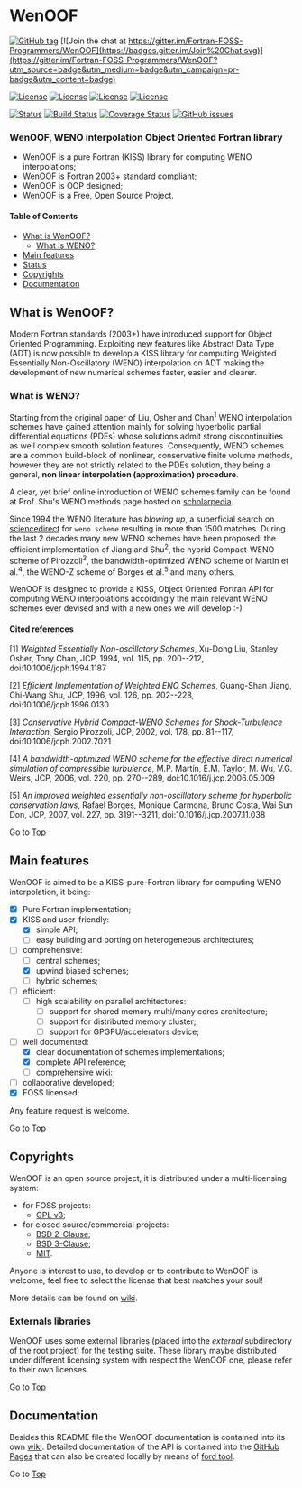 <a name="top"></a>

# WenOOF

[![GitHub tag](https://img.shields.io/github/tag/Fortran-FOSS-Programmers/WenOOF.svg)]() [![Join the chat at https://gitter.im/Fortran-FOSS-Programmers/WenOOF](https://badges.gitter.im/Join%20Chat.svg)](https://gitter.im/Fortran-FOSS-Programmers/WenOOF?utm_source=badge&utm_medium=badge&utm_campaign=pr-badge&utm_content=badge)

[![License](https://img.shields.io/badge/license-GNU%20GeneraL%20Public%20License%20v3,%20GPLv3-blue.svg)]()
[![License](https://img.shields.io/badge/license-BSD2-red.svg)]()
[![License](https://img.shields.io/badge/license-BSD3-red.svg)]()
[![License](https://img.shields.io/badge/license-MIT-red.svg)]()

[![Status](https://img.shields.io/badge/status-alpha-orange.svg)]()
[![Build Status](https://travis-ci.org/Fortran-FOSS-Programmers/WenOOF.svg?branch=master)](https://travis-ci.org/Fortran-FOSS-Programmers/WenOOF)
[![Coverage Status](https://img.shields.io/codecov/c/github/Fortran-FOSS-Programmers/WenOOF.svg)](http://codecov.io/github/Fortran-FOSS-Programmers/WenOOF?branch=master)
[![GitHub issues](https://img.shields.io/github/issues/Fortran-FOSS-Programmers/WenOOF.svg)]()

### WenOOF, WENO interpolation Object Oriented Fortran library

- WenOOF is a pure Fortran (KISS) library for computing WENO interpolations;
- WenOOF is Fortran 2003+ standard compliant;
- WenOOF is OOP designed;
- WenOOF is a Free, Open Source Project.

#### Table of Contents

+ [What is WenOOF?](#what-is-wenoof?)
	+ [What is WENO?](#what-is-weno?)
+ [Main features](#main-features)
+ [Status](#status)
+ [Copyrights](#copyrights)
+ [Documentation](#documentation)

## What is WenOOF?

Modern Fortran standards (2003+) have introduced support for Object Oriented Programming. Exploiting new features like Abstract Data Type (ADT) is now possible to develop a KISS library for computing Weighted Essentially Non-Oscillatory (WENO) interpolation on ADT making the development of new numerical schemes faster, easier and clearer.

### What is WENO?

Starting from the original paper of Liu, Osher and Chan<sup>1</sup> WENO interpolation schemes have gained attention mainly for solving hyperbolic partial differential equations (PDEs) whose solutions admit strong discontinuities as well complex smooth solution features. Consequently, WENO schemes are a common build-block of nonlinear, conservative finite volume methods, however they are not strictly related to the PDEs solution, they being a general, **non linear interpolation (approximation) procedure**.

A clear, yet brief online introduction of WENO schemes family can be found at Prof. Shu's WENO methods page hosted on [scholarpedia](http://www.scholarpedia.org/article/WENO_methods).

Since 1994 the WENO literature has _blowing up_, a superficial search on [sciencedirect](http://www.sciencedirect.com/) for `weno scheme` resulting in more than 1500 matches. During the last 2 decades many new WENO schemes have been proposed: the efficient implementation of Jiang and Shu<sup>2</sup>, the hybrid Compact-WENO scheme of Pirozzoli<sup>3</sup>, the bandwidth-optimized WENO scheme of Martin et al.<sup>4</sup>, the WENO-Z scheme of Borges et al.<sup>5</sup> and many others.

WenOOF is designed to provide a KISS, Object Oriented Fortran API for computing WENO interpolations accordingly the main relevant WENO schemes ever devised and with a new ones we will develop :-)

#### Cited references

[1] _Weighted Essentially Non-oscillatory Schemes_, Xu-Dong Liu, Stanley Osher, Tony Chan, JCP, 1994, vol. 115, pp. 200--212, doi:10.1006/jcph.1994.1187

[2] _Efficient Implementation of Weighted ENO Schemes_, Guang-Shan Jiang, Chi-Wang Shu, JCP, 1996, vol. 126, pp. 202--228, doi:10.1006/jcph.1996.0130

[3] _Conservative Hybrid Compact-WENO Schemes for Shock-Turbulence Interaction_, Sergio Pirozzoli, JCP, 2002, vol. 178, pp. 81--117, doi:10.1006/jcph.2002.7021

[4] _A bandwidth-optimized WENO scheme for the effective direct numerical simulation of compressible turbulence_, M.P. Martín, E.M. Taylor, M. Wu, V.G. Weirs, JCP, 2006, vol. 220, pp. 270--289, doi:10.1016/j.jcp.2006.05.009

[5] _An improved weighted essentially non-oscillatory scheme for hyperbolic conservation laws_, Rafael Borges, Monique Carmona, Bruno Costa, Wai Sun Don, JCP, 2007, vol. 227, pp. 3191--3211, doi:10.1016/j.jcp.2007.11.038

Go to [Top](#top)

## Main features

WenOOF is aimed to be a KISS-pure-Fortran library for computing WENO interpolation, it being:

+ [x] Pure Fortran implementation;
+ [x] KISS and user-friendly:
  + [x] simple API;
  + [ ] easy building and porting on heterogeneous architectures;
+ [ ] comprehensive:
  + [ ] central schemes;
  + [x] upwind biased schemes;
  + [ ] hybrid schemes;
+ [ ] efficient:
  + [ ] high scalability on parallel architectures:
    + [ ] support for shared memory multi/many cores architecture;
    + [ ] support for distributed memory cluster;
    + [ ] support for GPGPU/accelerators device;
+ [ ] well documented:
  + [x] clear documentation of schemes implementations;
  + [x] complete API reference;
  + [ ] comprehensive wiki:
+ [ ] collaborative developed;
+ [x] FOSS licensed;

Any feature request is welcome.

Go to [Top](#top)

## Copyrights

WenOOF is an open source project, it is distributed under a multi-licensing system:

+ for FOSS projects:
  - [GPL v3](http://www.gnu.org/licenses/gpl-3.0.html);
+ for closed source/commercial projects:
  - [BSD 2-Clause](http://opensource.org/licenses/BSD-2-Clause);
  - [BSD 3-Clause](http://opensource.org/licenses/BSD-3-Clause);
  - [MIT](http://opensource.org/licenses/MIT).

Anyone is interest to use, to develop or to contribute to WenOOF is welcome, feel free to select the license that best matches your soul!

More details can be found on [wiki](https://github.com/Fortran-FOSS-Programmers/WenOOF/wiki/Copyrights).

### Externals libraries

WenOOF uses some external libraries (placed into the *external* subdirectory of the root project) for the testing suite. These library maybe distributed under different licensing system with respect the WenOOF one, please refer to their own licenses.

Go to [Top](#top)

## Documentation

Besides this README file the WenOOF documentation is contained into its own [wiki](https://github.com/Fortran-FOSS-Programmers/WenOOF/wiki). Detailed documentation of the API is contained into the [GitHub Pages](http://Fortran-FOSS-Programmers.github.io/WenOOF/index.html) that can also be created locally by means of [ford tool](https://github.com/cmacmackin/ford).

Go to [Top](#top)
